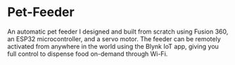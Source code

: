 # Pet-Feeder
An automatic pet feeder I designed and built from scratch using Fusion 360, an ESP32 microcontroller, and a servo motor. The feeder can be remotely activated from anywhere in the world using the Blynk IoT app, giving you full control to dispense food on-demand through Wi-Fi.
